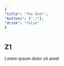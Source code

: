 ```yaml
---
{
"title": "The End!",
"buttons": ["./"],
"drink": "false"
}
---
```


## Z1  
Lorem ipsum dolor sit amet
